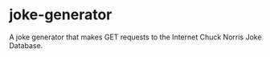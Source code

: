 # joke-generator
A joke generator that makes GET requests to the Internet Chuck Norris Joke Database.
